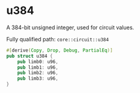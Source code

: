 # u384

A 384-bit unsigned integer, used for circuit values.

Fully qualified path: `core::circuit::u384`

```rust
#[derive(Copy, Drop, Debug, PartialEq)]
pub struct u384 {
    pub limb0: u96,
    pub limb1: u96,
    pub limb2: u96,
    pub limb3: u96,
}
```

